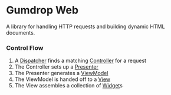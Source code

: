 # Gumdrop Web

A library for handling HTTP requests and building dynamic HTML documents.

### Control Flow

1. A [Dispatcher](gumdrop/web/control/Dispatcher.java) finds a matching [Controller](gumdrop/web/control/Controller.java) for a request
2. The Controller sets up a [Presenter](gumdrop/web/control/Presenter.java)
3. The Presenter generates a [ViewModel](gumdrop/web/control/ViewModel.java)
4. The ViewModel is handed off to a [View](gumdrop/web/html/View.java)
5. The View assembles a collection of [Widget](gumdrop/web/html/Widget.java)s

